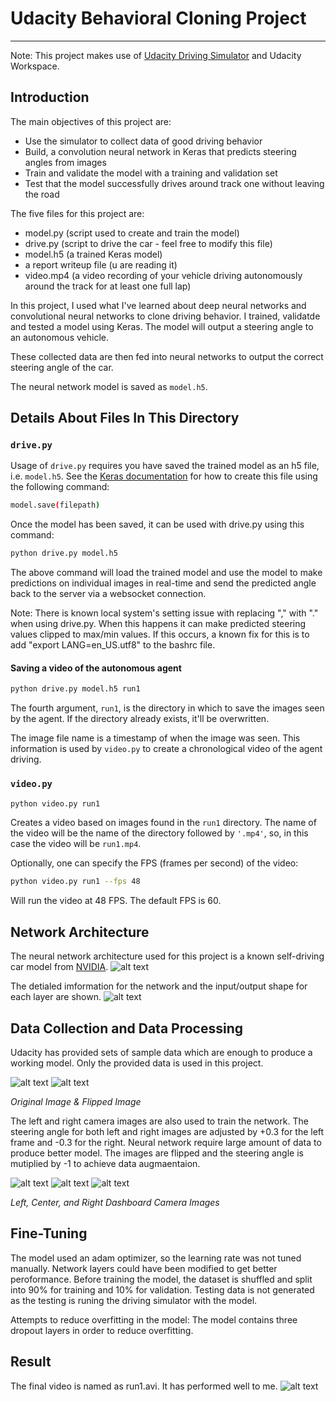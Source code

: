 # **Udacity Behavioral Cloning Project** 
---

Note: This project makes use of  [Udacity Driving Simulator](https://github.com/udacity/self-driving-car-sim) and Udacity Workspace.

[//]: # (Image References)

[image1]: ./examples/model_architecture.png
[image2]: ./examples/nvidia-architecture.png "NVIDIA Architecture"
[image3]: ./examples/original.jpg "Original Image"
[image4]: ./examples/flipped.jpg "Flipped Image"
[image5]: ./examples/left.jpg "Left Image"
[image6]: ./examples/center.jpg "Center Image"
[image7]: ./examples/right.jpg "Right Image"
[image8]: ./examples/run1.jpg


## Introduction


The main objectives of this project are:
* Use the simulator to collect data of good driving behavior
* Build, a convolution neural network in Keras that predicts steering angles from images
* Train and validate the model with a training and validation set
* Test that the model successfully drives around track one without leaving the road

The five files for this project are: 
* model.py (script used to create and train the model)
* drive.py (script to drive the car - feel free to modify this file)
* model.h5 (a trained Keras model)
* a report writeup file (u are reading it)
* video.mp4 (a video recording of your vehicle driving autonomously around the track for at least one full lap)

In this project, I used what I've learned about deep neural networks and convolutional neural networks to clone driving behavior. I trained, validatde and tested a model using Keras. The model will output a steering angle to an autonomous vehicle.

These collected data are then fed into neural networks to output the correct steering angle of the car. 

The neural network model is saved as `model.h5`. 
## Details About Files In This Directory

### `drive.py`

Usage of `drive.py` requires you have saved the trained model as an h5 file, i.e. `model.h5`. See the [Keras documentation](https://keras.io/getting-started/faq/#how-can-i-save-a-keras-model) for how to create this file using the following command:
```sh
model.save(filepath)
```

Once the model has been saved, it can be used with drive.py using this command:

```sh
python drive.py model.h5
```

The above command will load the trained model and use the model to make predictions on individual images in real-time and send the predicted angle back to the server via a websocket connection.

Note: There is known local system's setting issue with replacing "," with "." when using drive.py. When this happens it can make predicted steering values clipped to max/min values. If this occurs, a known fix for this is to add "export LANG=en_US.utf8" to the bashrc file.

#### Saving a video of the autonomous agent

```sh
python drive.py model.h5 run1
```

The fourth argument, `run1`, is the directory in which to save the images seen by the agent. If the directory already exists, it'll be overwritten.


The image file name is a timestamp of when the image was seen. This information is used by `video.py` to create a chronological video of the agent driving.

### `video.py`

```sh
python video.py run1
```

Creates a video based on images found in the `run1` directory. The name of the video will be the name of the directory followed by `'.mp4'`, so, in this case the video will be `run1.mp4`.

Optionally, one can specify the FPS (frames per second) of the video:

```sh
python video.py run1 --fps 48
```

Will run the video at 48 FPS. The default FPS is 60.

## Network Architecture

The neural network architecture used for this project is a known self-driving car model from [NVIDIA](https://devblogs.nvidia.com/deep-learning-self-driving-cars/).
![alt text][image2]

The detialed imformation for the network and the input/output shape for each layer are shown.
![alt text][image1]

## Data Collection and Data Processing

Udacity has provided sets of sample data which are enough to produce a working model. Only the provided data is used in this project.

![alt text][image3]
![alt text][image4]

_Original Image & Flipped Image_

The left and right camera images are also used to train the network.
The steering angle for both left and right images are adjusted by +0.3 for the left frame and -0.3 for the right. Neural network require large amount of data to produce better model. The images are flipped and the steering angle is mutiplied by -1 to achieve data augmaentaion.

![alt text][image5]
![alt text][image6]
![alt text][image7]

_Left, Center, and Right Dashboard Camera Images_



## Fine-Tuning

The model used an adam optimizer, so the learning rate was not tuned manually. Network layers could have been modified to get better peroformance.
Before training the model, the dataset is shuffled and split into 90% for training and 10% for validation. Testing data is not generated as the testing is runing the driving simulator with the model.

Attempts to reduce overfitting in the model:
The model contains three dropout layers in order to reduce overfitting.


## Result

The final video is named as run1.avi. It has performed well to me.
![alt text][image8]